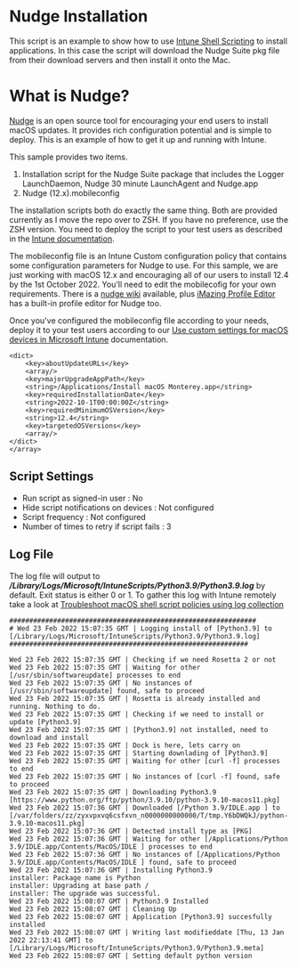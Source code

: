 # Nudge Installation

This script is an example to show how to use [Intune Shell Scripting](https://docs.microsoft.com/en-us/mem/intune/apps/macos-shell-scripts) to install applications. In this case the script will download the Nudge Suite pkg file from their download servers and then install it onto the Mac.

# What is Nudge?

[Nudge](https://github.com/macadmins/nudge) is an open source tool for encouraging your end users to install macOS updates. It provides rich configuration potential and is simple to deploy. This is an example of how to get it up and running with Intune.

This sample provides two items.

1. Installation script for the Nudge Suite package that includes the Logger LaunchDaemon, Nudge 30 minute LaunchAgent and Nudge.app
2. Nudge (12.x).mobileconfig

The installation scripts both do exactly the same thing. Both are provided currently as I move the repo over to ZSH. If you have no preference, use the ZSH version. You need to deploy the script to your test users as described in the [Intune documentation](https://docs.microsoft.com/en-us/mem/intune/apps/macos-shell-scripts).

The mobileconfig file is an Intune Custom configuration policy that contains some configuration parameters for Nudge to use. For this sample, we are just working with macOS 12.x and encouraging all of our users to install 12.4 by the 1st October 2022. You'll need to edit the mobilecofig for your own requirements. There is a [nudge wiki](https://github.com/macadmins/nudge/wiki) available, plus [iMazing Profile Editor](https://imazing.com/profile-editor) has a built-in profile editor for Nudge too.

Once you've configured the mobileconfig file according to your needs, deploy it to your test users according to our [Use custom settings for macOS devices in Microsoft Intune](https://docs.microsoft.com/en-us/mem/intune/configuration/custom-settings-macos) documentation.

```
<dict>
    <key>aboutUpdateURLs</key>
    <array/>
    <key>majorUpgradeAppPath</key>
    <string>/Applications/Install macOS Monterey.app</string>
    <key>requiredInstallationDate</key>
    <string>2022-10-1T00:00:00Z</string>
    <key>requiredMinimumOSVersion</key>
    <string>12.4</string>
    <key>targetedOSVersions</key>
    <array/>
</dict>
</array>
```

## Script Settings

- Run script as signed-in user : No
- Hide script notifications on devices : Not configured
- Script frequency : Not configured
- Number of times to retry if script fails : 3




## Log File

The log file will output to ***/Library/Logs/Microsoft/IntuneScripts/Python3.9/Python3.9.log*** by default. Exit status is either 0 or 1. To gather this log with Intune remotely take a look at  [Troubleshoot macOS shell script policies using log collection](https://docs.microsoft.com/en-us/mem/intune/apps/macos-shell-scripts#troubleshoot-macos-shell-script-policies-using-log-collection)

```
##############################################################
# Wed 23 Feb 2022 15:07:35 GMT | Logging install of [Python3.9] to [/Library/Logs/Microsoft/IntuneScripts/Python3.9/Python3.9.log]
############################################################

Wed 23 Feb 2022 15:07:35 GMT | Checking if we need Rosetta 2 or not
Wed 23 Feb 2022 15:07:35 GMT | Waiting for other [/usr/sbin/softwareupdate] processes to end
Wed 23 Feb 2022 15:07:35 GMT | No instances of [/usr/sbin/softwareupdate] found, safe to proceed
Wed 23 Feb 2022 15:07:35 GMT | Rosetta is already installed and running. Nothing to do.
Wed 23 Feb 2022 15:07:35 GMT | Checking if we need to install or update [Python3.9]
Wed 23 Feb 2022 15:07:35 GMT | [Python3.9] not installed, need to download and install
Wed 23 Feb 2022 15:07:35 GMT | Dock is here, lets carry on
Wed 23 Feb 2022 15:07:35 GMT | Starting downlading of [Python3.9]
Wed 23 Feb 2022 15:07:35 GMT | Waiting for other [curl -f] processes to end
Wed 23 Feb 2022 15:07:35 GMT | No instances of [curl -f] found, safe to proceed
Wed 23 Feb 2022 15:07:35 GMT | Downloading Python3.9 [https://www.python.org/ftp/python/3.9.10/python-3.9.10-macos11.pkg]
Wed 23 Feb 2022 15:07:36 GMT | Downloaded [/Python 3.9/IDLE.app ] to [/var/folders/zz/zyxvpxvq6csfxvn_n0000000000000/T/tmp.Y6bDWQkJ/python-3.9.10-macos11.pkg]
Wed 23 Feb 2022 15:07:36 GMT | Detected install type as [PKG]
Wed 23 Feb 2022 15:07:36 GMT | Waiting for other [/Applications/Python 3.9/IDLE.app/Contents/MacOS/IDLE ] processes to end
Wed 23 Feb 2022 15:07:36 GMT | No instances of [/Applications/Python 3.9/IDLE.app/Contents/MacOS/IDLE ] found, safe to proceed
Wed 23 Feb 2022 15:07:36 GMT | Installing Python3.9
installer: Package name is Python
installer: Upgrading at base path /
installer: The upgrade was successful.
Wed 23 Feb 2022 15:08:07 GMT | Python3.9 Installed
Wed 23 Feb 2022 15:08:07 GMT | Cleaning Up
Wed 23 Feb 2022 15:08:07 GMT | Application [Python3.9] succesfully installed
Wed 23 Feb 2022 15:08:07 GMT | Writing last modifieddate [Thu, 13 Jan 2022 22:13:41 GMT] to [/Library/Logs/Microsoft/IntuneScripts/Python3.9/Python3.9.meta]
Wed 23 Feb 2022 15:08:07 GMT | Setting default python version
```
